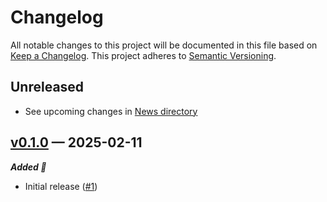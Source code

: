 # Changelog

All notable changes to this project will be documented in this file based on [Keep a Changelog](https://keepachangelog.com/en/1.0.0/). This project adheres to [Semantic Versioning](https://semver.org/spec/v2.0.0.html).

## Unreleased

- See upcoming changes in [News directory](https://github.com/makukha/doctestcase/tree/main/NEWS.d)

<!-- scriv-insert-here -->

## [v0.1.0](https://github.com/makukha/doctestcase/releases/tag/v0.1.0) — 2025-02-11

***Added 🌿***

- Initial release ([#1](https://github.com/makukha/doctestcase/issues/1))
